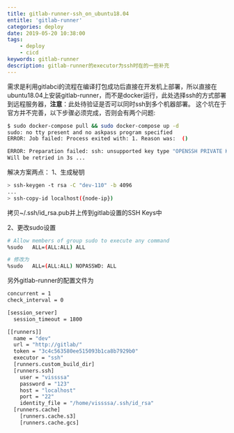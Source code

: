```yaml
---
title: gitlab-runner-ssh_on_ubuntu18.04
entitle: 'gitlab-runner'
categories: deploy
date: 2019-05-20 10:38:00
tags:
    - deploy
    - cicd
keywords: gitlab-runner
description: gitlab-runner的executor为ssh时在的一些补充
---
```

需求是利用gitlabci的流程在编译打包成功后直接在开发机上部署，所以直接在ubuntu18.04上安装gitlab-runner，而不是docker运行，此处选择ssh的方式部署到远程服务器，**注意**：此处待验证是否可以同时ssh到多个机器部署。
这个坑在于官方并不完善，以下步骤必须完成，否则会有两个问题:
```bash
$ sudo docker-compose pull && sudo docker-compose up -d
sudo: no tty present and no askpass program specified
ERROR: Job failed: Process exited with: 1. Reason was:  ()
```
```bash
ERROR: Preparation failed: ssh: unsupported key type "OPENSSH PRIVATE KEY"
Will be retried in 3s ...
```

解决方案两点：
1、生成秘钥
```bash
> ssh-keygen -t rsa -C "dev-110" -b 4096
...
> ssh-copy-id localhost({node-ip})
```
拷贝~/.ssh/id_rsa.pub并上传到gitlab设置的SSH Keys中

2、更改sudo设置
```bash
# Allow members of group sudo to execute any command
%sudo   ALL=(ALL:ALL) ALL

# 修改为
%sudo   ALL=(ALL:ALL) NOPASSWD: ALL
```

另外gitlab-runner的配置文件为
```bash
concurrent = 1
check_interval = 0

[session_server]
  session_timeout = 1800

[[runners]]
  name = "dev"
  url = "http://gitlab/"
  token = "3c4c563580ee515093b1ca8b7929b0"
  executor = "ssh"
  [runners.custom_build_dir]
  [runners.ssh]
    user = "vissssa"
    password = "123"
    host = "localhost"
    port = "22"
    identity_file = "/home/vissssa/.ssh/id_rsa"
  [runners.cache]
    [runners.cache.s3]
    [runners.cache.gcs]
```
